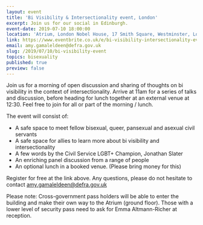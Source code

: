 ```yaml
---
layout: event
title: 'Bi Visibility & Intersectionality event, London'
excerpt: Join us for our social in Edinburgh.
event-date: 2019-07-10 18:00:00
location: 'Atrium, London Nobel House, 17 Smith Square, Westminster, London, SW1P 3JR'
link: https://www.eventbrite.co.uk/e/bi-visibility-intersectionality-event-london-tickets-63466656478
email: amy.gamaleldeen@defra.gov.uk
slug: /2019/07/10/bi-visibility-event
topics: bisexuality
published: true
preview: false
---
```


Join us for a morning of open discussion and sharing of thoughts on bi visibility in the context of intersectionality. Arrive at 11am for a series of talks and discussion, before heading for lunch together at an external venue at 12:30. Feel free to join for all or part of the morning / lunch.

The event will consist of:

- A safe space to meet fellow bisexual, queer, pansexual and asexual civil servants
- A safe space for allies to learn more about bi visibility and intersectionality
- A few words by the Civil Service LGBT+ Champion, Jonathan Slater
- An enriching panel discussion from a range of people
- An optional lunch in a booked venue. (Please bring money for this)

Register for free at the link above. Any questions, please do not hesitate to contact <amy.gamaleldeen@defra.gov.uk>

Please note: Cross-government pass holders will be able to enter the building and make their own way to the Atrium (ground floor). Those with a lower level of security pass need to ask for Emma Altmann-Richer at reception.
